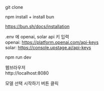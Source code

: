 git clone

npm install + install bun

https://bun.sh/docs/installation

.env 에 openai, solar api 키 입력  
openai: https://platform.openai.com/api-keys  
solar: https://console.upstage.ai/api-keys

npm run dev

웹브라우저  
http://localhost:8080

모델 선택
시작하기 버튼 클릭
